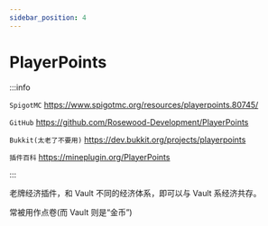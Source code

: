 ```yaml
---
sidebar_position: 4
---
```


# PlayerPoints

:::info

`SpigotMC` https://www.spigotmc.org/resources/playerpoints.80745/

`GitHub` https://github.com/Rosewood-Development/PlayerPoints

`Bukkit(太老了不要用)` https://dev.bukkit.org/projects/playerpoints

`插件百科` https://mineplugin.org/PlayerPoints

:::

老牌经济插件，和 Vault 不同的经济体系，即可以与 Vault 系经济共存。

常被用作点卷(而 Vault 则是“金币”)
